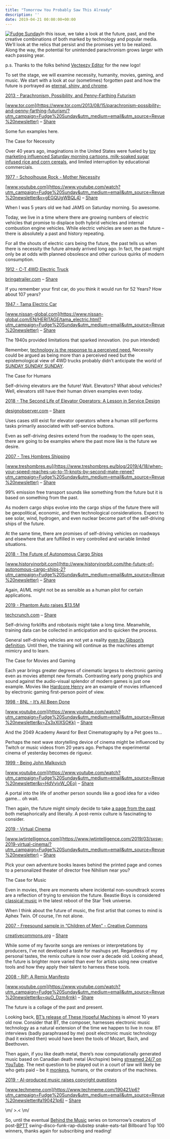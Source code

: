 ```yaml
---
title: "Tomorrow You Probably Saw This Already"
description: ''
date: 2019-04-21 00:00:00+00:00
---
```


[![Fudge Sunday](https://cuthrell.com/favicon.png "Fudge Sunday")](https://cuthrell.com/favicon.png)In this issue, we take a look at the future, past, and the creative combinations of both marked by technology and popular media. We’ll look at the relics that persist and the promises yet to be realized. Along the way, the potential for unintended parachronism grows larger with each passing year.

p.s. Thanks to the folks behind [Vecteezy Editor](https://www.vecteezy.com/?utm_campaign=Fudge%20Sunday&utm_medium=email&utm_source=Revue%20newsletter) for the new logo!


To set the stage, we will examine necessity, humanity, movies, gaming, and music. We start with a look at our (sometimes) forgotten past and how the future is portrayed as [eternal, shiny, and chrome](https://www.youtube.com/watch?utm_campaign=Fudge%20Sunday&utm_medium=email&utm_source=Revue%20newsletter&v=GI5Jkvcf4TU).

[2013 - Parachronism, Possibility, and Penny-Farthing Futurism](https://www.tor.com/2013/08/15/parachronism-possibility-and-penny-farthing-futurism/?utm_campaign=Fudge%20Sunday&utm_medium=email&utm_source=Revue%20newsletter)

[www.tor.com](https://www.tor.com/2013/08/15/parachronism-possibility-and-penny-farthing-futurism/?utm_campaign=Fudge%20Sunday&utm_medium=email&utm_source=Revue%20newsletter) – [Share](http://rev.vu/8qynXG?utm_campaign=Issue&utm_content=share&utm_medium=email&utm_source=Fudge+Sunday)

Some fun examples here.

The Case for Necessity

Over 40 years ago, imaginations in the United States were fueled by [toy marketing influenced Saturday morning cartoons, milk-soaked sugar infused rice and corn cereals](http://www.markrobinsonwrites.com/the-music-that-makes-me-dance/2017/4/25/saturday-morning-legends-hanna-barbera-the-kings-of-cartoons?utm_campaign=Fudge%20Sunday&utm_medium=email&utm_source=Revue%20newsletter), and limited interruption by educational commercials.

[1977 - Schoolhouse Rock - Mother Necessity](https://www.youtube.com/watch?utm_campaign=Fudge%20Sunday&utm_medium=email&utm_source=Revue%20newsletter&v=gEGQUgWBQL4)

[www.youtube.com](https://www.youtube.com/watch?utm_campaign=Fudge%20Sunday&utm_medium=email&utm_source=Revue%20newsletter&v=gEGQUgWBQL4) – [Share](http://rev.vu/M2WYVo?utm_campaign=Issue&utm_content=share&utm_medium=email&utm_source=Fudge+Sunday)

When I was 5 years old we had JAMS on Saturday morning. So awesome.

Today, we live in a time where there are growing numbers of electric vehicles that promise to displace both hybrid vehicles and internal combustion engine vehicles. While electric vehicles are seen as the future – there is absolutely a past and history repeating.

For all the shouts of electric cars being the future, the past tells us when there is necessity the future already arrived long ago. In fact, the past might only be at odds with planned obsolesce and other curious quirks of modern consumption.

[1912 - C-T 4WD Electric Truck](https://bringatrailer.com/2018/01/20/worked-for-52-years-still-running-1912-c-t-4wd-electric-truck/?utm_campaign=Fudge%20Sunday&utm_medium=email&utm_source=Revue%20newsletter)

[bringatrailer.com](https://bringatrailer.com/2018/01/20/worked-for-52-years-still-running-1912-c-t-4wd-electric-truck/?utm_campaign=Fudge%20Sunday&utm_medium=email&utm_source=Revue%20newsletter) – [Share](http://rev.vu/Nbq61w?utm_campaign=Issue&utm_content=share&utm_medium=email&utm_source=Fudge+Sunday)

If you remember your first car, do you think it would run for 52 Years? How about 107 years?

[1947 - Tama Electric Car](https://www.nissan-global.com/EN/HERITAGE/tama_electric.html?utm_campaign=Fudge%20Sunday&utm_medium=email&utm_source=Revue%20newsletter)

[www.nissan-global.com](https://www.nissan-global.com/EN/HERITAGE/tama_electric.html?utm_campaign=Fudge%20Sunday&utm_medium=email&utm_source=Revue%20newsletter) – [Share](http://rev.vu/JyjEmP?utm_campaign=Issue&utm_content=share&utm_medium=email&utm_source=Fudge+Sunday)

The 1940s provided limitations that sparked innovation. (no pun intended)

Remember, [technology is the response to a perceived need.](https://www.google.com/search?q=%22technology%20is%20the%20response%20to%20a%20perceived%20need%22&utm_campaign=Fudge%20Sunday&utm_medium=email&utm_source=Revue%20newsletter) Necessity could be argued as being more than a perceived need but the epistemological view of 4WD trucks probably didn’t anticipate the world of [SUNDAY SUNDAY SUNDAY](https://www.youtube.com/watch?utm_campaign=Fudge%20Sunday&utm_medium=email&utm_source=Revue%20newsletter&v=s_grMGhW3X0).

The Case for Humans

Self-driving elevators are the future! Wait. Elevators? What about vehicles? Well, elevators still have their human driven examples even today.

[2018 - The Second Life of Elevator Operators: A Lesson in Service Design](https://designobserver.com/feature/the-second-life-of-elevator-operators-a-lesson-in-service-design/39748?utm_campaign=Fudge%20Sunday&utm_medium=email&utm_source=Revue%20newsletter)

[designobserver.com](https://designobserver.com/feature/the-second-life-of-elevator-operators-a-lesson-in-service-design/39748?utm_campaign=Fudge%20Sunday&utm_medium=email&utm_source=Revue%20newsletter) – [Share](http://rev.vu/8qyn9E?utm_campaign=Issue&utm_content=share&utm_medium=email&utm_source=Fudge+Sunday)

Uses cases still exist for elevator operators where a human still performs tasks primarily associated with self-service buttons.

Even as self-driving desires extend from the roadway to the open seas, there are going to be examples where the past more like is the future we desire.

[2007 - Tres Hombres Shipping](https://www.treshombres.eu/blog/2019/4/18/when-your-speed-reaches-up-to-11-knots-by-second-mate-renee?utm_campaign=Fudge%20Sunday&utm_medium=email&utm_source=Revue%20newsletter)

[www.treshombres.eu](https://www.treshombres.eu/blog/2019/4/18/when-your-speed-reaches-up-to-11-knots-by-second-mate-renee?utm_campaign=Fudge%20Sunday&utm_medium=email&utm_source=Revue%20newsletter) – [Share](http://rev.vu/4KQ0ak?utm_campaign=Issue&utm_content=share&utm_medium=email&utm_source=Fudge+Sunday)

99% emission free transport sounds like something from the future but it is based on something from the past.

As modern cargo ships evolve into the cargo ships of the future there will be geopolitical, economic, and then technological considerations. Expect to see solar, wind, hydrogen, and even nuclear become part of the self-driving ships of the future.

At the same time, there are promises of self-driving vehicles on roadways and elsewhere that are fulfilled in very controlled and variable limited situations.

[2018 - The Future of Autonomous Cargo Ships](http://www.historyinorbit.com/the-future-of-autonomous-cargo-ships-2?utm_campaign=Fudge%20Sunday&utm_medium=email&utm_source=Revue%20newsletter)

[www.historyinorbit.com](http://www.historyinorbit.com/the-future-of-autonomous-cargo-ships-2?utm_campaign=Fudge%20Sunday&utm_medium=email&utm_source=Revue%20newsletter) – [Share](http://rev.vu/oDjEyq?utm_campaign=Issue&utm_content=share&utm_medium=email&utm_source=Fudge+Sunday)

Again, AI/ML might not be as sensible as a human pilot for certain applications.

[2019 - Phantom Auto raises $13.5M](https://techcrunch.com/2019/04/18/phantom-auto-raises-13-5m-to-expand-remote-driving-business-to-delivery-bots-and-forklifts/?utm_campaign=Fudge%20Sunday&utm_medium=email&utm_source=Revue%20newsletter)

[techcrunch.com](https://techcrunch.com/2019/04/18/phantom-auto-raises-13-5m-to-expand-remote-driving-business-to-delivery-bots-and-forklifts/?utm_campaign=Fudge%20Sunday&utm_medium=email&utm_source=Revue%20newsletter) – [Share](http://rev.vu/7PbkEo?utm_campaign=Issue&utm_content=share&utm_medium=email&utm_source=Fudge+Sunday)

Self-driving forklifts and robotaxis might take a long time. Meanwhile, training data can be collected in anticipation and to quicken the process.

General self-driving vehicles are not yet a reality [even by Gibson’s definition](https://www.goodreads.com/quotes/681-the-future-is-already-here-it-s-just-not-evenly?utm_campaign=Fudge%20Sunday&utm_medium=email&utm_source=Revue%20newsletter). Until then, the training will continue as the machines attempt mimicry and to learn.

The Case for Movies and Gaming

Each year brings greater degrees of cinematic largess to electronic gaming even as movies attempt new formats. Contrasting early pong graphics and sound against the audio-visual splendor of modern games is just one example. Movies like [Hardcore Henry](https://www.youtube.com/watch?utm_campaign=Fudge%20Sunday&utm_medium=email&utm_source=Revue%20newsletter&v=hkhac9El9yg) are an example of movies influenced by electronic gaming first-person point of view.

[1998 - BNL - It’s All Been Done](https://www.youtube.com/watch?utm_campaign=Fudge%20Sunday&utm_medium=email&utm_source=Revue%20newsletter&v=Zs3xXlXSOKk)

[www.youtube.com](https://www.youtube.com/watch?utm_campaign=Fudge%20Sunday&utm_medium=email&utm_source=Revue%20newsletter&v=Zs3xXlXSOKk) – [Share](http://rev.vu/V4loR3?utm_campaign=Issue&utm_content=share&utm_medium=email&utm_source=Fudge+Sunday)

And the 2049 Academy Award for Best Cinematography by a Pet goes to…

Perhaps the next wave storytelling device of cinema might be influenced by Twitch or music videos from 20 years ago. Perhaps the experimental cinema of yesterday becomes de rigueur.

[1999 - Being John Malkovich](https://www.youtube.com/watch?utm_campaign=Fudge%20Sunday&utm_medium=email&utm_source=Revue%20newsletter&v=HdVvjvW_OEo)

[www.youtube.com](https://www.youtube.com/watch?utm_campaign=Fudge%20Sunday&utm_medium=email&utm_source=Revue%20newsletter&v=HdVvjvW_OEo) – [Share](http://rev.vu/Nbq6qw?utm_campaign=Issue&utm_content=share&utm_medium=email&utm_source=Fudge+Sunday)

A portal into the life of another person sounds like a good idea for a video game… oh wait.

Then again, the future might simply decide to take [a page from the past](https://en.wikipedia.org/wiki/Choose_Your_Own_Adventure?utm_campaign=Fudge%20Sunday&utm_medium=email&utm_source=Revue%20newsletter) both metaphorically and literally. A post-remix culture is fascinating to consider.

[2019 - Virtual Cinema](https://www.jwtintelligence.com/2019/03/sxsw-2019-virtual-cinema/?utm_campaign=Fudge%20Sunday&utm_medium=email&utm_source=Revue%20newsletter)

[www.jwtintelligence.com](https://www.jwtintelligence.com/2019/03/sxsw-2019-virtual-cinema/?utm_campaign=Fudge%20Sunday&utm_medium=email&utm_source=Revue%20newsletter) – [Share](http://rev.vu/ZvdKdo?utm_campaign=Issue&utm_content=share&utm_medium=email&utm_source=Fudge+Sunday)

Pick your own adventure books leaves behind the printed page and comes to a personalized theater of director free Nihilism near you?

The Case for Music

Even in movies, there are moments where incidental non-soundtrack scores are a reflection of trying to envision the future. Beastie Boys is considered [classical music](https://www.youtube.com/watch?feature=youtu.be&t=90&utm_campaign=Fudge%20Sunday&utm_medium=email&utm_source=Revue%20newsletter&v=Uy8p6hZRoP0) in the latest reboot of the Star Trek universe.

When I think about the future of music, the first artist that comes to mind is Aphex Twin. Of course, I’m not alone.

[2007 - Freesound sample in “Children of Men” - Creative Commons](https://creativecommons.org/2007/01/17/freesound-sample-in-children-of-men/?utm_campaign=Fudge%20Sunday&utm_medium=email&utm_source=Revue%20newsletter)

[creativecommons.org](https://creativecommons.org/2007/01/17/freesound-sample-in-children-of-men/?utm_campaign=Fudge%20Sunday&utm_medium=email&utm_source=Revue%20newsletter) – [Share](http://rev.vu/Oaq4Oq?utm_campaign=Issue&utm_content=share&utm_medium=email&utm_source=Fudge+Sunday)

While some of my favorite songs are remixes or interpretations by producers, I’ve not developed a taste for mashups yet. Regardless of my personal tastes, the remix culture is now over a decade old. Looking ahead, the future is brighter more varied than ever for artists using new creative tools and how they apply their talent to harness these tools.

[2008 - RiP: A Remix Manifesto](https://www.youtube.com/watch?utm_campaign=Fudge%20Sunday&utm_medium=email&utm_source=Revue%20newsletter&v=quO_Dzm4rnk)

[www.youtube.com](https://www.youtube.com/watch?utm_campaign=Fudge%20Sunday&utm_medium=email&utm_source=Revue%20newsletter&v=quO_Dzm4rnk) – [Share](http://rev.vu/Ylq093?utm_campaign=Issue&utm_content=share&utm_medium=email&utm_source=Fudge+Sunday)

The future is a collage of the past and present.

Looking back, [BT’s release of These Hopeful Machines](https://www.youtube.com/watch?utm_campaign=Fudge%20Sunday&utm_medium=email&utm_source=Revue%20newsletter&v=nAQwhnJLUS8) is almost 10 years old now. Consider that BT, the composer, harnesses electronic music technology as a natural extension of the time we happen to live in now. BT interviews (badly paraphrased by me) posit electronic music technology (had it existed then) would have been the tools of Mozart, Bach, and Beethoven.

Then again, if you like death metal, there’s now computationally generated music based on Canadian death metal (Archspire) being [streamed 24/7 on YouTube](https://www.youtube.com/watch?utm_campaign=Fudge%20Sunday&utm_medium=email&utm_source=Revue%20newsletter&v=CNNmBtNcccE). The next question to be played out in a court of law will likely be who gets paid – be it [monkeys](https://www.youtube.com/watch?utm_campaign=Fudge%20Sunday&utm_medium=email&utm_source=Revue%20newsletter&v=no_elVGGgW8), humans, or the creators of the machines.

[2019 - AI-produced music raises copyright questions](https://www.techmeme.com/190421/p6?utm_campaign=Fudge%20Sunday&utm_medium=email&utm_source=Revue%20newsletter#a190421p6)

[www.techmeme.com](https://www.techmeme.com/190421/p6?utm_campaign=Fudge%20Sunday&utm_medium=email&utm_source=Revue%20newsletter#a190421p6) – [Share](http://rev.vu/jWMQ04?utm_campaign=Issue&utm_content=share&utm_medium=email&utm_source=Fudge+Sunday)

\m/ >.< \m/

So, until the eventual [Behind the Music](https://www.youtube.com/watch?utm_campaign=Fudge%20Sunday&utm_medium=email&utm_source=Revue%20newsletter&v=xeIDVFr0HMY) series on tomorrow’s creators of post-[BPTT](https://machinelearningmastery.com/gentle-introduction-backpropagation-time/?utm_campaign=Fudge%20Sunday&utm_medium=email&utm_source=Revue%20newsletter) swing-disco-funk-rap-dubstep snake-eats-tail Billboard Top 100 winners, thanks again for subscribing and reading!

